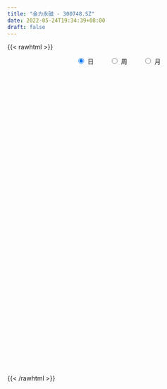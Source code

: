```yaml
---
title: "金力永磁 - 300748.SZ"
date: 2022-05-24T19:34:39+08:00
draft: false
---
```

{{< rawhtml >}}
    <div style="text-align: center">
        <label style="padding: 1rem;"><input style="margin-right: .5rem" type="radio" name="period" value="D" checked onclick="period_change(this)">日</label>
        <label style="padding: 1rem;"><input style="margin-right: .5rem" type="radio" name="period" value="W" onclick="period_change(this)">周</label>
        <label style="padding: 1rem;"><input style="margin-right: .5rem" type="radio" name="period" value="M" onclick="period_change(this)">月</label>
    </div>
    <div id="chart" style="height: 700px;"></div> 
    <script type="text/javascript">
        const D_v = [140896.56,217652.25,234979.52,152762.4,167136.49,145160.02,158519.84,184676.46,218847.35,267340.03,165434.08,195540.34,484787.54,350371.27,347682.34,313930.46,283504.44,205331.41,214507.89,134966.59,153330.03,160254.44,149553.42,143405.49,122449.03,141226.04,120888.5,293700.25,286250.92,251856.15,170248.96,162295.06,503618.84,377806.38,298580.83,702817.3199999999,809220.64,601263.63,759925.97,669949.74,728554.73,637493.89,476950.75,421085.19,558378.47,555279.01,486766.89,312407.15,517844.86,582795.2,433734.57,395371.07,388342.28,274441.31,424299.71,481818.5,427918.52,345112.44,398483.64,266580.59,567773.5600000001,556712.9,431058.21,435290.33,312744.38,285906.82,405924.76,282594.67,180072.71,211433.58,273621.28,250333.59,265217.28,204313.12,193487.19,290338.28,350485.52,340158.9,381795.01,271150.84,354228.98,298401.24,180736.44,191502.78,196790.78,380520.83,287418.48,445965.11,261480.13,328554.09,199624.98,97414.22,127055.71,209556.18,321459.35,123559.95,158743.28,106386.6,94820.86,184500.05,135235.11,88963.65,79594.47,150427.2,115193.72,185439.69,134536.38,204057.24,204038.6,223523.95,206124.03,194176.78,199827.8,194759.61,149618.9,238267.76,133513.33,174774.83,296192.56,204336.1,144148.83,177561.38,178897.85,255542.54,314937.85,170524.26,403164.23,406998.14,233707.0,263070.47,449680.0,489759.24,407819.86,426355.16,353415.5,335367.05,244359.29,335223.09,221240.86,224092.74,212778.44,165441.61,177628.19,139277.77,163176.09,215694.25,217438.89,146064.99,169747.61,169465.88,136772.76,115096.71,117183.41,130459.46,78840.06,94770.44,78901.18,185526.21,120690.64,339114.61,173265.83,173865.1,127391.73,89312.62,90255.12,81232.44,107355.27,118571.62,94893.87,72120.38,88189.53,107935.81,91244.93,67721.96,117353.94,85756.81,115676.21,88548.53,109389.07,86600.31,93678.22,72574.52,71857.6,116263.44,109841.95,198097.06,144002.56,75390.19,70111.54,114052.63,129218.89,229932.27,146562.48,131563.09,89930.12,82227.68,91400.96,102578.11,98487.12,88166.81,120450.13,102363.78,83755.19,87909.92,124057.23,137354.46,181814.27,74330.35,64551.08,80386.26,51860.29,85724.76,61518.75,54787.08,50273.7,72511.21,75168.53,66799.58,93383.27,62771.35,90745.46,120710.27,69751.92,75972.31,55698.04,51086.81,62481.16,83194.33,66605.04,67531.86,64248.53,124925.82,114251.97,210421.84,128052.96,145710.67,112297.0,78543.6,112828.32,116355.06,206158.43,101706.58,72355.46,86744.14,136968.74,117460.59,113865.43,203113.92,137991.9,152657.77]
const D_histogram = [0.0,0.0638176638,0.1367025268,0.1677422054,0.1896899627,0.1641510721,0.1455510197,0.1344961084,0.1412068511,0.1545500744,0.1416425581,0.1081681516,0.2228552229,0.2898699262,0.3355943518,0.3233311251,0.3199388241,0.2660339048,0.1705627385,0.0779053756,0.0165802289,-0.0576674075,-0.1449254637,-0.256493502,-0.3060277778,-0.2974319093,-0.2840827265,-0.1778236568,-0.0695495808,-0.0089259378,0.0359044588,0.0677658607,0.2543234413,0.4502629053,0.4486938732,0.8016605846,0.9716926738,0.9661590608,1.018427262,0.9142394015,0.8806536253,0.7379109087,0.519149988,0.2764286002,0.2196833603,0.1568957222,-0.0490587296,-0.1730185664,-0.1257359783,0.109010777,0.0964286656,-0.0752018295,-0.2971470878,-0.4291884643,-0.3099940399,-0.1282164417,-0.1461933631,-0.2989459663,-0.2141397242,-0.2645533599,-0.0365428348,-0.0319877057,-0.0240662271,-0.0316259603,-0.1428707839,-0.2484903042,-0.5512501146,-0.8066454897,-0.917571443,-0.9083425032,-0.8088145948,-0.6701028935,-0.6000059461,-0.5094902661,-0.4525181052,-0.3170554811,-0.141327803,0.0341548178,0.0151356816,-0.0125117822,-0.0166478764,-0.0651431623,-0.073019059,-0.1397337096,-0.2044118625,-0.1031366337,-0.0241725471,0.1037315611,0.1098646831,-0.0687496538,-0.1704834708,-0.2253283891,-0.2276121481,-0.2811905911,-0.5555611556,-0.6603858495,-0.8102100461,-0.8068688789,-0.7250080602,-0.5206284647,-0.3561974471,-0.1984480817,-0.0795072443,0.0862746706,0.2214743351,0.3905402435,0.4925842964,0.5723135738,0.6198088907,0.7082921497,0.7989823079,0.8564007654,0.7782369028,0.7093138239,0.5888286539,0.4812044645,0.3893772472,0.3286083003,0.2903808959,0.2791113801,0.2323626776,0.2214568951,0.1284227459,0.1825021279,-0.0056751437,-0.1698907684,0.0223980013,0.2410199192,0.2777895106,0.3811736206,0.5876688065,0.9851121125,1.0809358743,1.1263658876,1.0344294349,0.7497279242,0.4154948257,0.1867675502,0.0185030919,-0.1215930377,-0.3110792655,-0.3517632471,-0.3855911319,-0.393324295,-0.405097947,-0.4644504992,-0.5022295777,-0.5246380496,-0.6479993425,-0.6875696764,-0.6633218882,-0.6084060513,-0.5925578949,-0.6306711331,-0.6264188051,-0.6001513297,-0.573496014,-0.435006898,-0.3890441587,-0.6559540174,-0.8322543802,-0.822560956,-0.802137267,-0.7895467057,-0.7692390991,-0.6815027707,-0.6464468625,-0.6147800244,-0.5580546145,-0.4847719909,-0.4325662781,-0.4393561563,-0.4205010527,-0.3390152854,-0.2524052442,-0.1665483664,-0.1299570833,-0.0697069535,0.0483212658,0.0954343954,0.1866713173,0.2384527917,0.2131068022,0.2410936865,0.3234663219,0.4750766658,0.5512870217,0.561584849,0.5689553139,0.5830186549,0.6036781563,0.6094205009,0.5996558083,0.5461315645,0.4558917639,0.3495216967,0.2212283624,0.08413872,-0.0731675871,-0.2251596381,-0.3404510687,-0.3250876283,-0.2949052296,-0.3622819794,-0.496660025,-0.5033981877,-0.3705594984,-0.2827147604,-0.1912940697,-0.1275155325,-0.0694372416,-0.0644049476,-0.0761452735,-0.0765495258,-0.0907127124,-0.0321402658,-0.0324458291,-0.0248926551,-0.0587017091,-0.1241878064,-0.2000689325,-0.3354675471,-0.378416415,-0.3724309907,-0.3237522409,-0.2871423103,-0.1955439158,-0.1012774678,-0.0789725836,-0.1110573742,-0.1555140235,-0.3326755029,-0.4049171845,-0.2458667402,-0.1563934101,0.0268116588,0.1767761578,0.2510549214,0.3595831582,0.4390353208,0.513604622,0.5557830732,0.5818398807,0.5855272329,0.6355691458,0.6691118473,0.6660553987,0.7069863613,0.7130184968,0.570790951]
const D_fast = [0.0,0.0797720798,0.1868325744,0.2598078044,0.3291780524,0.3446769298,0.3624646323,0.3850337481,0.4270462035,0.4790269455,0.5015300688,0.4950977002,0.6654985772,0.804980762,0.9346037756,1.0031733301,1.0797657352,1.092369292,1.0395388104,0.9663577914,0.9091777019,0.8205132136,0.6970237915,0.5213323778,0.3952911575,0.3295290487,0.2718575498,0.3336607054,0.4245473861,0.4829395448,0.536746056,0.5855489231,0.835687364,1.1441925543,1.2547969906,1.8081788481,2.2211341058,2.457140258,2.7640152746,2.8883872646,3.0749648947,3.1166999053,3.0277264816,2.8541122438,2.852287844,2.8287241365,2.6105050022,2.4432905238,2.4591391174,2.7211385669,2.732663622,2.5422326694,2.2460006392,2.0066621466,2.0483580611,2.1980815489,2.1435562866,1.9160671919,1.9473385029,1.8307865272,2.0496613436,2.0462195463,2.0481244681,2.0326582448,1.8856957252,1.7179536289,1.2773812899,0.8203245424,0.4800057283,0.2621490423,0.1594733021,0.1306592799,0.0507547409,0.0138978543,-0.0422595111,0.0139392427,0.1543349701,0.3383562953,0.3231210795,0.2923456702,0.2840476069,0.2192665304,0.193135869,0.091487791,-0.0242933275,0.0511977429,0.1241186927,0.2779556911,0.3115549839,0.1157532335,-0.0286014511,-0.1397784667,-0.1989652627,-0.3228413535,-0.7361022069,-1.0060233633,-1.3584000713,-1.5567761238,-1.6561673203,-1.5819448409,-1.5065631851,-1.3984258401,-1.2993618138,-1.1120112312,-0.9214429829,-0.6547420137,-0.4295518866,-0.2067442157,-0.0042966763,0.2612596202,0.5516953554,0.8232140043,0.9396093673,1.0480147444,1.0747367379,1.0874136646,1.0929307592,1.1143138872,1.1486817068,1.2071900361,1.218532003,1.2629904443,1.2020619816,1.3017668956,1.1121708379,0.9054825211,1.1033707912,1.3822476889,1.4884646579,1.6871421732,2.0405545606,2.6842758948,3.0503336251,3.3773551104,3.5440260164,3.4467564867,3.2163970946,3.0343617066,2.8707230214,2.7002286324,2.4329725882,2.3043477948,2.174122127,2.0680578902,1.9550097515,1.7795445744,1.6162081014,1.4626401172,1.1772789887,0.9658162356,0.8242335518,0.7270478758,0.5947565585,0.3989755371,0.2466231638,0.1228528068,0.006134119,0.0358715104,-0.0154267899,-0.4463251529,-0.8306891108,-1.0266359255,-1.2067465533,-1.3915426685,-1.5635448366,-1.6461842009,-1.7727400083,-1.8947681764,-1.97755642,-2.0254667941,-2.0814026508,-2.1980315682,-2.2843017277,-2.2875697818,-2.2640610517,-2.2198412654,-2.2157392532,-2.1729158618,-2.042807326,-1.9718355976,-1.8339308463,-1.722536174,-1.694605463,-1.606345157,-1.4431059411,-1.1727264308,-0.9586943195,-0.8080002799,-0.6583909865,-0.4985729818,-0.3269939413,-0.1688964715,-0.028747212,0.0542614353,0.0779945757,0.0590049326,-0.0139813111,-0.1300362735,-0.3056344773,-0.5139164379,-0.7143206356,-0.7802291024,-0.8237730111,-0.9817202556,-1.2402633076,-1.3728510171,-1.3326522025,-1.3154861545,-1.2718889813,-1.2399893272,-1.1992703467,-1.2103392896,-1.2411159339,-1.2606575676,-1.2974989323,-1.2469615522,-1.2553785728,-1.2540485625,-1.3025330438,-1.3990660927,-1.5249644519,-1.7442299532,-1.8817829249,-1.9689052483,-2.0011645587,-2.0363402057,-1.9936277901,-1.924680709,-1.9221189708,-1.9819681049,-2.0653032602,-2.3256336153,-2.499104593,-2.4015208338,-2.3511458562,-2.1612378726,-1.9670793342,-1.8300368401,-1.6316128139,-1.4424018211,-1.2394313643,-1.0583071448,-0.8867903672,-0.7367212067,-0.5277870074,-0.3269663441,-0.163508943,0.05416861,0.2384553696,0.2389255616]
const D_slow = [0.0,0.015954416,0.0501300476,0.092065599,0.1394880897,0.1805258577,0.2169136126,0.2505376397,0.2858393525,0.3244768711,0.3598875106,0.3869295485,0.4426433543,0.5151108358,0.5990094238,0.679842205,0.7598269111,0.8263353873,0.8689760719,0.8884524158,0.892597473,0.8781806211,0.8419492552,0.7778258797,0.7013189353,0.626960958,0.5559402763,0.5114843621,0.4940969669,0.4918654825,0.5008415972,0.5177830624,0.5813639227,0.693929649,0.8061031173,1.0065182635,1.249441432,1.4909811972,1.7455880127,1.974147863,2.1943112694,2.3787889966,2.5085764936,2.5776836436,2.6326044837,2.6718284142,2.6595637318,2.6163090902,2.5848750957,2.6121277899,2.6362349563,2.6174344989,2.543147727,2.4358506109,2.3583521009,2.3262979905,2.2897496498,2.2150131582,2.1614782271,2.0953398871,2.0862041784,2.078207252,2.0721906952,2.0642842052,2.0285665092,1.9664439331,1.8286314045,1.6269700321,1.3975771713,1.1704915455,0.9682878968,0.8007621734,0.6507606869,0.5233881204,0.4102585941,0.3309947238,0.2956627731,0.3042014775,0.3079853979,0.3048574524,0.3006954833,0.2844096927,0.2661549279,0.2312215006,0.1801185349,0.1543343765,0.1482912398,0.17422413,0.2016903008,0.1845028873,0.1418820197,0.0855499224,0.0286468854,-0.0416507624,-0.1805410513,-0.3456375137,-0.5481900252,-0.749907245,-0.93115926,-1.0613163762,-1.150365738,-1.1999777584,-1.2198545695,-1.1982859018,-1.142917318,-1.0452822572,-0.9221361831,-0.7790577896,-0.6241055669,-0.4470325295,-0.2472869525,-0.0331867612,0.1613724645,0.3387009205,0.485908084,0.6062092001,0.7035535119,0.785705587,0.858300811,0.928078656,0.9861693254,1.0415335492,1.0736392356,1.1192647676,1.1178459817,1.0753732896,1.0809727899,1.1412277697,1.2106751474,1.3059685525,1.4528857541,1.6991637823,1.9693977508,2.2509892227,2.5095965815,2.6970285625,2.8009022689,2.8475941565,2.8522199294,2.82182167,2.7440518537,2.6561110419,2.5597132589,2.4613821852,2.3601076984,2.2439950736,2.1184376792,1.9872781668,1.8252783312,1.6533859121,1.48755544,1.3354539272,1.1873144534,1.0296466702,0.8730419689,0.7230041365,0.579630133,0.4708784085,0.3736173688,0.2096288645,0.0015652694,-0.2040749696,-0.4046092863,-0.6019959627,-0.7943057375,-0.9646814302,-1.1262931458,-1.2799881519,-1.4195018055,-1.5406948032,-1.6488363728,-1.7586754119,-1.863800675,-1.9485544964,-2.0116558074,-2.053292899,-2.0857821699,-2.1032089082,-2.0911285918,-2.0672699929,-2.0206021636,-1.9609889657,-1.9077122651,-1.8474388435,-1.766572263,-1.6478030966,-1.5099813412,-1.3695851289,-1.2273463004,-1.0815916367,-0.9306720976,-0.7783169724,-0.6284030203,-0.4918701292,-0.3778971882,-0.2905167641,-0.2352096735,-0.2141749935,-0.2324668903,-0.2887567998,-0.3738695669,-0.455141474,-0.5288677814,-0.6194382763,-0.7436032825,-0.8694528295,-0.9620927041,-1.0327713942,-1.0805949116,-1.1124737947,-1.1298331051,-1.145934342,-1.1649706604,-1.1841080418,-1.2067862199,-1.2148212864,-1.2229327437,-1.2291559074,-1.2438313347,-1.2748782863,-1.3248955194,-1.4087624062,-1.5033665099,-1.5964742576,-1.6774123178,-1.7491978954,-1.7980838743,-1.8234032413,-1.8431463872,-1.8709107307,-1.9097892366,-1.9929581123,-2.0941874085,-2.1556540935,-2.1947524461,-2.1880495314,-2.1438554919,-2.0810917616,-1.991195972,-1.8814371418,-1.7530359863,-1.614090218,-1.4686302479,-1.3222484396,-1.1633561532,-0.9960781914,-0.8295643417,-0.6528177514,-0.4745631272,-0.3318653894]
const D_data = [['2021-05-13', 23.32, 22.84, 22.8, 23.6],['2021-05-14', 23.12, 23.84, 22.67, 24.27],['2021-05-17', 23.8, 24.41, 23.65, 24.58],['2021-05-18', 24.37, 24.3, 24.16, 24.65],['2021-05-19', 24.38, 24.49, 23.86, 24.79],['2021-05-20', 24.22, 24.05, 23.76, 24.29],['2021-05-21', 24.2, 24.17, 23.96, 24.5],['2021-05-24', 24.43, 24.33, 24.13, 24.98],['2021-05-25', 24.11, 24.69, 23.87, 24.95],['2021-05-26', 24.79, 24.99, 24.45, 25.37],['2021-05-27', 24.72, 24.83, 24.6, 25.12],['2021-05-28', 24.88, 24.6, 24.5, 25.44],['2021-05-31', 24.44, 26.87, 24.44, 27.5],['2021-06-01', 26.96, 27.04, 26.81, 27.68],['2021-06-02', 26.96, 27.41, 26.81, 28.35],['2021-06-03', 27.36, 27.13, 26.96, 28.1],['2021-06-04', 26.84, 27.56, 26.5, 27.78],['2021-06-07', 27.83, 27.12, 26.82, 27.83],['2021-06-08', 26.89, 26.49, 26.15, 27.37],['2021-06-09', 26.58, 26.24, 26.03, 26.85],['2021-06-10', 26.05, 26.38, 26.02, 27.05],['2021-06-11', 26.4, 25.96, 25.6, 26.44],['2021-06-15', 25.95, 25.4, 25.24, 26.25],['2021-06-16', 25.4, 24.51, 24.37, 25.48],['2021-06-17', 24.65, 24.73, 24.27, 24.78],['2021-06-18', 24.65, 25.2, 24.07, 25.25],['2021-06-21', 24.98, 25.17, 24.76, 25.36],['2021-06-22', 25.1, 26.55, 25.0, 26.62],['2021-06-23', 26.17, 27.13, 25.96, 27.27],['2021-06-24', 27.22, 27.03, 26.87, 27.85],['2021-06-25', 27.1, 27.2, 26.94, 27.59],['2021-06-28', 27.13, 27.36, 27.0, 27.98],['2021-06-29', 27.53, 30.1, 27.31, 31.12],['2021-06-30', 30.16, 31.63, 29.68, 32.22],['2021-07-01', 31.64, 30.15, 29.99, 32.19],['2021-07-02', 30.66, 36.18, 30.17, 36.18],['2021-07-05', 36.2, 36.18, 35.81, 38.68],['2021-07-06', 37.01, 35.4, 34.4, 37.27],['2021-07-07', 35.4, 37.28, 34.17, 39.48],['2021-07-08', 37.1, 36.22, 35.67, 38.54],['2021-07-09', 36.6, 37.75, 35.68, 39.04],['2021-07-12', 37.75, 36.88, 35.69, 38.38],['2021-07-13', 36.37, 35.8, 34.7, 36.46],['2021-07-14', 36.05, 34.93, 34.9, 36.8],['2021-07-15', 33.22, 37.02, 33.22, 37.5],['2021-07-16', 36.23, 37.15, 35.18, 38.8],['2021-07-19', 38.0, 35.05, 34.76, 38.1],['2021-07-20', 34.05, 35.47, 34.0, 36.6],['2021-07-21', 35.7, 37.66, 34.78, 37.98],['2021-07-22', 37.4, 41.14, 36.63, 43.13],['2021-07-23', 41.08, 39.1, 38.6, 41.68],['2021-07-26', 39.01, 36.99, 35.8, 39.65],['2021-07-27', 37.11, 35.51, 35.31, 38.5],['2021-07-28', 34.51, 35.74, 34.34, 36.97],['2021-07-29', 36.38, 38.9, 35.88, 39.8],['2021-07-30', 38.9, 40.66, 38.08, 41.22],['2021-08-02', 41.01, 38.82, 38.0, 41.03],['2021-08-03', 38.07, 36.81, 35.94, 39.89],['2021-08-04', 36.6, 39.71, 36.35, 39.87],['2021-08-05', 38.58, 38.22, 37.8, 39.38],['2021-08-06', 39.37, 42.37, 38.0, 43.56],['2021-08-09', 42.45, 40.47, 39.64, 43.84],['2021-08-10', 41.0, 40.82, 39.6, 42.1],['2021-08-11', 40.26, 40.9, 38.79, 41.88],['2021-08-12', 40.7, 39.5, 39.02, 40.7],['2021-08-13', 39.1, 39.11, 38.98, 40.76],['2021-08-16', 38.39, 35.48, 35.11, 38.39],['2021-08-17', 35.48, 34.26, 33.88, 36.03],['2021-08-18', 34.12, 34.6, 33.94, 35.27],['2021-08-19', 34.66, 35.28, 33.8, 35.47],['2021-08-20', 34.66, 36.17, 34.38, 37.18],['2021-08-23', 36.5, 36.84, 35.56, 37.47],['2021-08-24', 36.5, 36.14, 36.06, 38.1],['2021-08-25', 36.06, 36.47, 35.81, 37.46],['2021-08-26', 36.0, 36.13, 35.78, 37.0],['2021-08-27', 36.19, 37.38, 35.66, 37.72],['2021-08-30', 37.3, 38.59, 36.9, 39.31],['2021-08-31', 38.25, 39.54, 38.01, 39.78],['2021-09-01', 40.18, 37.59, 37.26, 42.13],['2021-09-02', 36.59, 37.4, 35.68, 38.7],['2021-09-03', 37.79, 37.64, 37.0, 39.91],['2021-09-06', 38.6, 36.95, 36.0, 39.13],['2021-09-07', 36.8, 37.29, 36.52, 37.82],['2021-09-08', 36.83, 36.3, 36.21, 37.42],['2021-09-09', 36.19, 35.86, 35.39, 36.71],['2021-09-10', 35.96, 37.94, 35.64, 38.79],['2021-09-13', 38.0, 38.12, 37.13, 39.37],['2021-09-14', 38.0, 39.35, 36.7, 40.52],['2021-09-15', 38.89, 38.3, 38.0, 39.66],['2021-09-16', 38.4, 35.56, 34.98, 38.48],['2021-09-17', 35.08, 35.69, 34.18, 36.0],['2021-09-22', 34.84, 35.71, 34.7, 36.09],['2021-09-23', 36.0, 36.04, 35.59, 36.6],['2021-09-24', 36.97, 35.04, 34.91, 37.86],['2021-09-27', 34.33, 31.03, 30.49, 34.34],['2021-09-28', 31.3, 31.6, 30.71, 31.8],['2021-09-29', 31.15, 29.69, 29.69, 31.31],['2021-09-30', 30.0, 30.47, 29.9, 30.67],['2021-10-08', 31.2, 30.95, 30.47, 31.48],['2021-10-11', 31.55, 32.62, 31.23, 32.82],['2021-10-12', 32.44, 32.61, 31.96, 33.45],['2021-10-13', 32.61, 33.01, 32.15, 33.25],['2021-10-14', 33.01, 32.99, 32.71, 33.28],['2021-10-15', 33.2, 34.18, 32.9, 34.35],['2021-10-18', 34.2, 34.57, 33.9, 34.63],['2021-10-19', 34.3, 35.91, 34.12, 36.15],['2021-10-20', 35.6, 36.02, 35.3, 36.2],['2021-10-21', 36.19, 36.54, 35.8, 37.49],['2021-10-22', 37.01, 36.86, 36.2, 38.0],['2021-10-25', 37.56, 38.2, 36.8, 38.58],['2021-10-26', 38.38, 39.27, 38.01, 39.69],['2021-10-27', 38.91, 39.9, 38.7, 40.2],['2021-10-28', 40.0, 38.81, 38.71, 40.18],['2021-10-29', 38.86, 39.16, 38.09, 39.5],['2021-11-01', 39.36, 38.58, 38.2, 39.58],['2021-11-02', 38.6, 38.63, 38.1, 40.8],['2021-11-03', 38.0, 38.73, 37.62, 38.96],['2021-11-04', 38.75, 39.1, 38.18, 40.15],['2021-11-05', 39.1, 39.48, 38.75, 41.83],['2021-11-08', 39.13, 40.04, 38.17, 40.44],['2021-11-09', 40.0, 39.78, 39.38, 40.19],['2021-11-10', 39.47, 40.4, 39.08, 40.4],['2021-11-11', 40.09, 39.38, 39.18, 40.9],['2021-11-12', 40.0, 41.4, 39.72, 41.73],['2021-11-15', 42.05, 38.23, 38.11, 42.62],['2021-11-16', 38.45, 37.66, 37.66, 39.35],['2021-11-17', 37.99, 42.3, 37.61, 43.58],['2021-11-18', 42.62, 44.01, 42.13, 45.35],['2021-11-19', 43.13, 42.8, 41.77, 44.08],['2021-11-22', 42.81, 44.46, 42.8, 44.88],['2021-11-23', 47.93, 47.18, 46.1, 51.1],['2021-11-24', 47.55, 52.07, 47.55, 54.38],['2021-11-25', 50.21, 50.72, 49.8, 53.6],['2021-11-26', 50.81, 51.66, 50.81, 54.51],['2021-11-29', 51.42, 51.02, 50.68, 53.29],['2021-11-30', 50.81, 48.67, 48.23, 51.42],['2021-12-01', 48.3, 47.23, 46.72, 48.99],['2021-12-02', 47.42, 47.67, 46.24, 49.12],['2021-12-03', 47.0, 47.84, 46.12, 48.78],['2021-12-06', 48.42, 47.72, 47.48, 49.4],['2021-12-07', 48.97, 46.43, 45.7, 48.97],['2021-12-08', 46.1, 47.79, 46.1, 48.23],['2021-12-09', 47.6, 47.75, 47.6, 49.55],['2021-12-10', 47.47, 48.01, 47.3, 48.68],['2021-12-13', 47.94, 47.93, 47.0, 48.4],['2021-12-14', 47.99, 47.12, 45.7, 48.04],['2021-12-15', 46.81, 47.05, 46.63, 48.83],['2021-12-16', 46.68, 46.96, 46.41, 48.2],['2021-12-17', 46.29, 45.1, 44.9, 47.29],['2021-12-20', 44.9, 45.42, 44.47, 46.44],['2021-12-21', 45.59, 45.86, 45.15, 47.03],['2021-12-22', 45.78, 46.15, 44.96, 46.43],['2021-12-23', 46.5, 45.55, 45.1, 46.8],['2021-12-24', 45.95, 44.48, 43.29, 45.98],['2021-12-27', 44.78, 44.55, 44.13, 45.2],['2021-12-28', 44.27, 44.53, 43.77, 44.75],['2021-12-29', 44.05, 44.3, 44.05, 44.85],['2021-12-30', 46.02, 45.82, 45.15, 47.18],['2021-12-31', 45.2, 44.89, 44.85, 46.14],['2022-01-04', 42.88, 39.99, 39.95, 43.32],['2022-01-05', 40.07, 39.34, 38.83, 40.2],['2022-01-06', 40.1, 40.54, 39.82, 41.32],['2022-01-07', 40.58, 40.06, 39.83, 40.78],['2022-01-10', 39.91, 39.34, 39.03, 40.05],['2022-01-11', 39.36, 38.8, 38.62, 39.65],['2022-01-12', 38.99, 39.23, 38.99, 39.47],['2022-01-13', 39.08, 38.22, 37.98, 39.2],['2022-01-14', 37.1, 37.68, 37.08, 38.45],['2022-01-17', 37.51, 37.57, 36.88, 37.83],['2022-01-18', 37.9, 37.5, 37.12, 37.98],['2022-01-19', 37.3, 36.98, 36.5, 37.73],['2022-01-20', 37.99, 35.77, 35.58, 38.15],['2022-01-21', 35.6, 35.52, 35.0, 36.62],['2022-01-24', 35.53, 36.0, 35.08, 36.22],['2022-01-25', 36.15, 36.0, 35.81, 36.75],['2022-01-26', 35.95, 36.0, 35.65, 36.7],['2022-01-27', 36.01, 35.3, 35.3, 36.62],['2022-01-28', 35.55, 35.48, 34.5, 36.13],['2022-02-07', 36.5, 36.38, 36.05, 37.51],['2022-02-08', 36.02, 35.7, 34.91, 36.15],['2022-02-09', 35.71, 36.45, 35.23, 36.45],['2022-02-10', 36.4, 36.23, 36.0, 36.62],['2022-02-11', 36.12, 35.24, 35.1, 36.14],['2022-02-14', 34.86, 35.83, 34.7, 36.76],['2022-02-15', 36.2, 36.78, 36.18, 36.98],['2022-02-16', 37.3, 38.36, 36.65, 39.22],['2022-02-17', 37.9, 38.22, 37.69, 38.94],['2022-02-18', 37.76, 37.87, 37.25, 38.0],['2022-02-21', 37.85, 38.15, 37.33, 38.22],['2022-02-22', 37.87, 38.59, 37.67, 38.93],['2022-02-23', 38.6, 39.1, 37.95, 39.5],['2022-02-24', 38.7, 39.35, 37.9, 40.55],['2022-02-25', 39.38, 39.53, 39.1, 40.4],['2022-02-28', 39.3, 39.19, 38.5, 39.69],['2022-03-01', 39.58, 38.68, 38.4, 39.85],['2022-03-02', 38.1, 38.22, 37.5, 38.49],['2022-03-03', 39.0, 37.5, 37.47, 39.23],['2022-03-04', 37.0, 36.76, 36.38, 38.0],['2022-03-07', 36.01, 35.68, 35.36, 36.87],['2022-03-08', 35.79, 34.75, 34.58, 36.05],['2022-03-09', 34.99, 34.21, 32.68, 35.15],['2022-03-10', 35.77, 35.25, 34.55, 35.8],['2022-03-11', 35.02, 35.24, 34.0, 35.29],['2022-03-14', 34.83, 33.57, 33.51, 35.1],['2022-03-15', 33.18, 31.74, 31.74, 33.65],['2022-03-16', 32.05, 32.44, 30.7, 32.47],['2022-03-17', 32.88, 34.05, 32.62, 34.58],['2022-03-18', 33.6, 33.68, 33.23, 34.28],['2022-03-21', 33.59, 33.87, 33.38, 34.12],['2022-03-22', 34.74, 33.66, 33.41, 34.8],['2022-03-23', 33.65, 33.68, 33.17, 33.89],['2022-03-24', 33.7, 32.97, 32.65, 33.7],['2022-03-25', 32.85, 32.52, 32.52, 33.59],['2022-03-28', 32.3, 32.4, 31.7, 32.68],['2022-03-29', 32.71, 31.95, 31.74, 32.82],['2022-03-30', 31.95, 32.76, 31.95, 32.8],['2022-03-31', 32.76, 31.98, 31.78, 32.76],['2022-04-01', 31.57, 31.9, 31.45, 32.0],['2022-04-06', 31.8, 31.1, 30.73, 31.8],['2022-04-07', 31.09, 30.18, 30.18, 31.1],['2022-04-08', 30.09, 29.35, 29.06, 30.19],['2022-04-11', 29.15, 27.62, 27.35, 29.34],['2022-04-12', 27.44, 27.8, 27.01, 27.94],['2022-04-13', 27.6, 27.79, 27.5, 28.18],['2022-04-14', 28.3, 27.96, 27.78, 28.36],['2022-04-15', 27.66, 27.55, 27.45, 28.04],['2022-04-18', 27.56, 28.14, 26.79, 28.22],['2022-04-19', 28.15, 28.3, 28.15, 29.13],['2022-04-20', 28.4, 27.38, 27.31, 28.75],['2022-04-21', 27.15, 26.33, 26.12, 27.59],['2022-04-22', 25.94, 25.59, 25.5, 26.25],['2022-04-25', 25.27, 22.85, 22.8, 25.27],['2022-04-26', 23.34, 22.9, 22.68, 23.87],['2022-04-27', 23.0, 25.47, 22.96, 26.28],['2022-04-28', 25.07, 24.8, 24.5, 25.46],['2022-04-29', 25.04, 26.35, 24.8, 26.53],['2022-05-05', 26.5, 26.61, 26.23, 27.25],['2022-05-06', 25.77, 26.14, 25.65, 26.5],['2022-05-09', 25.8, 27.02, 25.8, 27.54],['2022-05-10', 26.33, 27.21, 26.3, 27.29],['2022-05-11', 27.67, 27.69, 26.96, 29.05],['2022-05-12', 27.55, 27.79, 27.47, 28.25],['2022-05-13', 27.87, 28.01, 27.57, 28.25],['2022-05-16', 28.0, 28.08, 27.99, 28.84],['2022-05-17', 27.93, 29.12, 27.8, 29.48],['2022-05-18', 29.06, 29.51, 28.81, 29.87],['2022-05-19', 29.0, 29.54, 28.61, 29.56],['2022-05-20', 29.85, 30.64, 29.54, 31.25],['2022-05-23', 30.6, 30.82, 30.13, 30.99],['2022-05-24', 30.36, 29.05, 29.04, 30.6]]
const W_v = [282.75,1961.15,22038.91,539135.1799999999,1225975.7999999998,722996.4,1091845.8900000001,843259.3199999999,532303.9299999999,445580.5,361622.37,437892.47,532391.8100000001,595833.76,231118.75,760511.89,768925.6100000001,680649.2999999999,485718.3100000001,466961.51,513539.8300000001,662616.8200000001,738479.41,451099.83,314243.91,194385.11,252715.93,181248.89,277984.22,192004.72,58704.9,169044.97,303699.35,956311.51,513808.29,1096634.1499999999,1051189.72,790014.03,787295.72,416763.25,499321.04,362681.3,275677.56,373697.33,861989.24,826719.67,693133.34,874689.05,601699.96,367320.48,375245.8199999999,68520.0,323724.49,1194165.2,721933.51,611050.77,691625.52,668717.5700000001,791467.33,1402127.6400000001,910849.9099999999,1045220.64,960622.1900000001,950446.88,596506.12,551143.92,824491.51,417886.99,286097.6,479114.19,724094.6599999999,974321.2000000001,643028.77,437040.79,455917.99,436378.27,590711.47,857748.79,608215.5399999999,571861.28,452455.72,379368.48,836698.14,1134642.96,1339722.4199999999,1843461.55,1084372.9399999999,708323.9299999999,491969.26,542117.97,498617.4299999999,1215646.6100000001,1277295.3600000001,1247691.77,979453.8899999999,1617448.2499999998,2345828.9700000002,1315597.74,970337.1800000002,727330.2999999999,771084.63,463725.19,1248117.8799999999,568659.04,187861.51,958885.8300000001,509416.89,400372.92,722483.49,876120.4299999999,717164.92,1122612.3100000001,756466.1799999999,458710.49,371715.0,454546.28,313095.34,565520.26,577402.29,1134914.4199999999,618101.14,565476.1799999999,183016.64,164432.15,957297.2799999999,1646535.3399999999,1029211.8600000001,847087.72,821195.4700000001,572367.6499999999,390440.6900000001,566320.77,599482.0600000001,485739.58,203647.38,664576.76,858558.2699999999,1031838.26,1780276.05,868390.3600000001,556633.9800000001,1122944.78,2045118.4300000002,3568914.7100000004,2649187.3100000001,2333548.6699999999,1964272.8700000001,2005868.7500000002,2021712.6400000004,1353647.0,1203689.46,1697819.2500000002,1247952.0700000001,1523042.79,434026.11,710149.1799999999,94820.86,638720.48,843265.63,1018412.17,992367.3799999999,960486.7000000001,1529331.48,2036684.7299999997,1489605.79,919218.75,912121.83,668978.22,558728.53,813637.2699999999,486727.07,454384.52,475057.4500000001,434099.72,643595.2,689877.8099999999,497699.96,493223.03,605466.23,344041.14,319540.1,246900.08,373219.35,344060.9199999999,723363.26,190840.6,609403.85,658152.8199999999,290649.67]
const W_histogram = [0.0,0.1418156125,0.4963403276,0.9628946596,1.1342259725,1.5509453734,1.494945988,1.3891838077,1.0812741122,0.7560654587,0.4688240307,0.2658536358,0.1024944079,-0.0588312272,-0.1445015716,-0.0337490682,-0.0608820928,-0.0838523333,-0.2521195916,-0.2353603276,-0.2613420531,-0.2014508449,-0.1105127767,-0.1098146545,-0.1477285604,-0.2469205501,-0.2369358715,-0.2999310857,-0.3044507431,-0.426458763,-0.5736014985,-0.6788291625,-0.592517886,0.014089156,1.2780666467,2.1923491506,2.4457410148,2.5927308737,2.3758350368,1.8308165853,1.2445511567,0.7714678021,0.164945632,-0.126364253,0.3883262493,0.4651206804,0.4980942289,0.7771960316,0.6349105576,0.3753267457,0.0680193054,-1.2020741086,-1.9665026114,-2.1348991853,-2.3411934212,-2.432880013,-2.3747474055,-2.3164553056,-2.0897219581,-1.66645437,-1.4876289106,-1.2041893021,-0.943625661,-0.8627667016,-0.7437552107,-0.6215837494,-0.522592158,-0.4595305466,-0.4999539062,-0.6727804015,-0.6549832446,-0.4855061947,-0.560575915,-0.4744111789,-0.5224028014,-0.5756228875,-0.5101533843,-0.3298476602,-0.2361598809,-0.0943558483,-0.0992776669,0.01868341,0.2331445623,0.4252042779,0.5704688419,0.7521481738,0.7428943739,0.6878088515,0.5870522966,0.4707461451,0.3945880422,0.4761346952,0.4470723458,0.5171486539,0.4666192119,0.7077952437,0.8435621845,0.7378419416,0.687537193,0.5126109811,0.2540722095,0.1002456104,0.0317943129,0.0438043111,0.0892365817,0.0688440002,-0.0454946758,-0.1117683758,-0.0921628009,-0.0286797668,-0.0573036929,0.0406315604,0.0157110461,-0.1143305516,-0.1336252789,-0.2318870869,-0.3271094385,-0.3575152111,-0.2996141866,-0.1764061313,-0.2176624534,-0.4395490798,-0.509076486,-0.4453476133,-0.2885072643,0.0545376095,0.1570702886,0.2139155023,0.1342132325,0.0291871587,-0.0139987637,-0.0256630527,0.0565666545,-0.0061330991,0.022318431,0.0525228941,0.0911021288,0.1390822471,0.3515811529,0.3642478321,0.3037761779,0.3760772421,0.97239767,1.3907980011,1.5340939851,1.6566866141,1.7312114603,1.7773285042,1.4819978761,1.0051800611,0.7021574673,0.4617241567,0.2746248515,-0.0325986459,-0.2968259354,-0.7697415195,-1.0246342683,-0.9516787045,-0.7099892678,-0.3978429713,-0.1833511144,0.0612149705,0.278485734,0.9427036731,1.0408834517,1.0313948257,0.7560099771,0.4728220066,0.2642429086,-0.2216455539,-0.6990166263,-1.1303914968,-1.3724536173,-1.4928043108,-1.3440005593,-1.0931364395,-1.0716743414,-1.1129074224,-1.1912912864,-1.2606092703,-1.2832764511,-1.3957588056,-1.5075945957,-1.6199372279,-1.5494321424,-1.4263893074,-1.1408751672,-0.7173925736,-0.4973091422]
const W_fast = [0.0,0.1772695157,0.6558793127,1.3631573096,1.8180451156,2.6225008598,2.9402379715,3.1817717431,3.1441805756,3.0079882868,2.8379528664,2.7014458805,2.5637102546,2.3876768127,2.2658810754,2.3681963117,2.325842764,2.2819094401,2.0506122839,2.008531466,1.9172142272,1.9267427242,1.9900525982,1.9632970568,1.8884510108,1.7275288836,1.6782795943,1.5403016087,1.4596692655,1.2310465549,0.9405034448,0.6655684902,0.6037502951,1.2138796261,2.7973737785,4.25974357,5.1245706879,5.9197432653,6.2968061876,6.2094918824,5.934364243,5.6541478389,5.0888620769,4.7659611285,5.3777331932,5.5708077943,5.7283049001,6.2017057107,6.2181478761,6.0523957507,5.7620931367,4.1914811955,2.9354270399,2.2333056696,1.4417130784,0.7418064833,0.2062522395,-0.314569487,-0.6102666291,-0.6036126334,-0.7966944017,-0.8143021188,-0.7896448929,-0.9244776088,-0.9914049207,-1.0246293966,-1.0562858448,-1.1081068701,-1.2735187062,-1.6145403019,-1.7604889561,-1.7123884549,-1.9276021539,-1.9600402126,-2.1386325354,-2.3357583434,-2.3978271863,-2.2999833773,-2.2653355682,-2.1471204976,-2.1768617329,-2.0542298036,-1.7814825107,-1.4831217256,-1.1952399512,-0.8255235758,-0.6490537822,-0.5321870918,-0.4861805725,-0.4848001877,-0.4623112801,-0.2617309532,-0.1790252162,0.0203382554,0.0864636163,0.504588459,0.8512459459,0.9299861884,1.0515657381,1.0047922714,0.8097715523,0.6810063558,0.6205036365,0.6434647125,0.7112061286,0.7080245471,0.5823122021,0.4880964081,0.4846612828,0.5409743752,0.4980245259,0.6061176693,0.5851249165,0.4265006809,0.3737996339,0.2175660542,0.040566343,-0.0792182324,-0.0962207546,-0.017114232,-0.1127861676,-0.4445600639,-0.6413565916,-0.6889646222,-0.6042510893,-0.2475718132,-0.1057715619,0.0045525273,-0.0415964344,-0.1393257185,-0.1860113318,-0.204091384,-0.1077200131,-0.1719530415,-0.1379219037,-0.094586717,-0.0332319501,0.04951873,0.349912924,0.4536415612,0.4691139515,0.6354343262,1.4748541716,2.2409540029,2.7677734833,3.3045377658,3.811865477,4.302314647,4.3774834879,4.1519606882,4.0244774612,3.8994751898,3.7810320975,3.4656589386,3.1272251652,2.4618742013,1.9508228854,1.7858587731,1.8500508928,2.0627364466,2.2313905249,2.4912603523,2.7781525493,3.6780464068,4.0364470483,4.2848071287,4.1984247743,4.0334423055,3.8909239347,3.3496240836,2.6974988547,1.98352611,1.3983505851,0.904798814,0.7176024256,0.6951824355,0.4487259483,0.1292660116,-0.2469406739,-0.6314109754,-0.9748972689,-1.4363193249,-1.9250537639,-2.4423807031,-2.7592336532,-2.992788145,-2.9924927966,-2.7483583464,-2.6526022006]
const W_slow = [0.0,0.0354539031,0.159538985,0.40026265,0.6838191431,1.0715554864,1.4452919834,1.7925879354,2.0629064634,2.2519228281,2.3691288358,2.4355922447,2.4612158467,2.4465080399,2.410382647,2.4019453799,2.3867248568,2.3657617734,2.3027318755,2.2438917936,2.1785562803,2.1281935691,2.1005653749,2.0731117113,2.0361795712,1.9744494337,1.9152154658,1.8402326944,1.7641200086,1.6575053179,1.5141049432,1.3443976526,1.1962681811,1.1997904701,1.5193071318,2.0673944194,2.6788296731,3.3270123916,3.9209711508,4.3786752971,4.6898130863,4.8826800368,4.9239164448,4.8923253816,4.9894069439,5.105687114,5.2302106712,5.4245096791,5.5832373185,5.6770690049,5.6940738313,5.3935553041,4.9019296513,4.3682048549,3.7829064996,3.1746864964,2.580999645,2.0018858186,1.4794553291,1.0628417366,0.6909345089,0.3898871834,0.1539807681,-0.0617109073,-0.2476497099,-0.4030456473,-0.5336936868,-0.6485763235,-0.7735648,-0.9417599004,-1.1055057115,-1.2268822602,-1.3670262389,-1.4856290337,-1.616229734,-1.7601354559,-1.887673802,-1.970135717,-2.0291756873,-2.0527646493,-2.0775840661,-2.0729132136,-2.014627073,-1.9083260035,-1.765708793,-1.5776717496,-1.3919481561,-1.2199959432,-1.0732328691,-0.9555463328,-0.8568993223,-0.7378656485,-0.626097562,-0.4968103985,-0.3801555956,-0.2032067846,0.0076837615,0.1921442469,0.3640285451,0.4921812904,0.5556993428,0.5807607454,0.5887093236,0.5996604014,0.6219695468,0.6391805469,0.6278068779,0.5998647839,0.5768240837,0.569654142,0.5553282188,0.5654861089,0.5694138704,0.5408312325,0.5074249128,0.4494531411,0.3676757814,0.2782969787,0.203393432,0.1592918992,0.1048762859,-0.0050109841,-0.1322801056,-0.2436170089,-0.315743825,-0.3021094226,-0.2628418505,-0.2093629749,-0.1758096668,-0.1685128771,-0.1720125681,-0.1784283313,-0.1642866676,-0.1658199424,-0.1602403347,-0.1471096111,-0.1243340789,-0.0895635171,-0.0016682289,0.0893937291,0.1653377736,0.2593570841,0.5024565016,0.8501560018,1.2336794981,1.6478511517,2.0806540167,2.5249861428,2.8954856118,3.1467806271,3.3223199939,3.4377510331,3.506407246,3.4982575845,3.4240511007,3.2316157208,2.9754571537,2.7375374776,2.5600401606,2.4605794178,2.4147416392,2.4300453819,2.4996668153,2.7353427336,2.9955635966,3.253412303,3.4424147973,3.5606202989,3.6266810261,3.5712696376,3.396515481,3.1139176068,2.7708042025,2.3976031248,2.0616029849,1.788318875,1.5204002897,1.2421734341,0.9443506125,0.6291982949,0.3083791821,-0.0405605193,-0.4174591682,-0.8224434752,-1.2098015108,-1.5663988376,-1.8516176294,-2.0309657728,-2.1552930584]
const W_data = [['2018-09-21', 3.9938, 4.7901, 3.9938, 4.7901],['2018-09-28', 5.2716, 7.0123, 5.2716, 7.0123],['2018-10-12', 7.716, 11.2963, 7.716, 11.2963],['2018-10-19', 12.4259, 15.5556, 12.4259, 16.537],['2018-10-26', 15.4321, 14.5062, 14.1173, 17.7901],['2018-11-02', 14.0741, 20.3827, 13.8333, 20.3827],['2018-11-09', 22.4198, 16.8395, 16.5432, 22.4198],['2018-11-16', 16.7222, 17.1667, 16.3704, 19.0556],['2018-11-23', 16.8519, 14.7778, 14.6914, 17.5926],['2018-11-30', 14.3333, 13.8889, 13.2716, 15.6049],['2018-12-07', 14.3086, 13.5247, 13.2778, 15.216],['2018-12-14', 13.3889, 13.8889, 12.716, 14.4198],['2018-12-21', 14.1111, 13.8889, 13.1235, 15.2407],['2018-12-28', 13.8951, 13.4012, 13.1543, 15.963],['2019-01-04', 13.4568, 13.9444, 12.716, 14.3827],['2019-01-11', 14.0617, 16.7469, 13.8889, 16.7469],['2019-01-18', 17.4074, 15.5494, 14.3704, 17.8148],['2019-01-25', 15.6173, 15.7469, 15.0741, 17.4568],['2019-02-01', 15.8457, 13.6049, 13.3951, 16.9136],['2019-02-15', 13.7037, 15.642, 13.5988, 15.8519],['2019-02-22', 15.3704, 15.1975, 14.7469, 16.1852],['2019-03-01', 15.4136, 16.4877, 15.2778, 17.2222],['2019-03-08', 16.4321, 17.463, 16.1111, 19.4012],['2019-03-15', 17.2778, 16.7901, 16.1728, 18.0864],['2019-03-22', 17.5, 16.3951, 16.1481, 17.8889],['2019-03-29', 15.963, 15.3827, 14.7099, 16.1914],['2019-04-04', 15.4012, 16.5926, 15.4012, 16.8519],['2019-04-12', 16.6296, 15.5864, 15.3086, 16.8395],['2019-04-19', 15.7169, 16.1508, 15.5558, 16.8883],['2019-04-26', 16.1446, 14.2853, 14.1304, 16.1694],['2019-04-30', 14.3101, 13.0644, 12.519, 14.4402],['2019-05-10', 12.6863, 12.6058, 11.4282, 12.6863],['2019-05-17', 12.4508, 14.6262, 12.3703, 15.4566],['2019-05-24', 14.2543, 22.968, 14.0684, 22.968],['2019-05-31', 23.5506, 36.9993, 23.3151, 36.9993],['2019-06-06', 40.6, 40.1786, 34.0864, 42.0193],['2019-06-14', 42.8931, 37.2658, 37.1108, 46.3265],['2019-06-21', 37.2658, 39.4721, 35.6358, 41.3127],['2019-06-28', 39.0135, 37.2348, 35.3569, 43.4199],['2019-07-05', 35.3755, 33.3365, 32.2891, 36.8381],['2019-07-12', 32.3697, 31.6322, 30.9939, 36.8443],['2019-07-19', 32.2086, 31.6694, 31.1922, 34.2661],['2019-07-26', 31.3223, 28.143, 27.61, 31.3223],['2019-08-02', 28.5086, 30.3741, 27.1142, 30.3741],['2019-08-09', 30.3679, 41.8953, 30.3121, 44.3123],['2019-08-16', 41.5235, 39.0754, 35.109, 42.2672],['2019-08-23', 36.6274, 39.9493, 35.8093, 39.9493],['2019-08-30', 43.3083, 45.1552, 40.098, 47.0331],['2019-09-06', 43.6244, 41.5978, 41.5606, 46.0477],['2019-09-12', 41.5978, 40.2468, 40.0422, 43.3827],['2019-09-20', 39.689, 39.1002, 38.4247, 43.172],['2019-09-27', 35.1896, 23.0858, 23.0858, 35.1896],['2019-09-30', 21.6914, 23.3647, 21.6914, 24.7901],['2019-10-11', 22.3297, 27.3187, 22.1872, 29.4259],['2019-10-18', 26.0296, 24.6104, 24.5112, 27.6472],['2019-10-25', 24.7281, 23.8171, 23.563, 25.8127],['2019-11-01', 23.4515, 24.0836, 21.8463, 24.1704],['2019-11-08', 24.0836, 22.8441, 22.0322, 24.0836],['2019-11-15', 22.652, 24.2076, 22.0942, 25.3727],['2019-11-22', 23.8171, 27.108, 23.3275, 28.7318],['2019-11-29', 26.3023, 24.536, 23.8605, 27.0212],['2019-12-06', 24.536, 26.0978, 23.6746, 26.9593],['2019-12-13', 25.7755, 26.4635, 25.3355, 27.2691],['2019-12-20', 25.9553, 24.4183, 24.4183, 26.6742],['2019-12-27', 24.3253, 24.7715, 23.6622, 25.3789],['2020-01-03', 24.7715, 24.8707, 23.8791, 25.3727],['2020-01-10', 24.9141, 24.6538, 24.5732, 26.575],['2020-01-17', 24.0774, 24.1642, 24.0774, 25.6268],['2020-01-23', 24.1642, 22.4413, 21.8959, 24.3377],['2020-02-07', 20.1978, 19.609, 18.1774, 20.1978],['2020-02-14', 19.5594, 20.8981, 19.3363, 22.0012],['2020-02-21', 21.0778, 22.683, 20.9477, 23.6932],['2020-02-28', 22.2677, 19.2681, 19.1814, 22.7945],['2020-03-06', 19.4726, 20.6998, 19.4726, 21.1584],['2020-03-13', 20.2659, 18.4996, 17.663, 20.7803],['2020-03-20', 18.7165, 17.477, 16.6776, 19.7205],['2020-03-27', 17.1052, 18.3013, 16.2375, 19.2123],['2020-04-03', 17.979, 19.7949, 17.1672, 20.8485],['2020-04-10', 19.7949, 18.9397, 18.9025, 20.7307],['2020-04-17', 18.7661, 19.7577, 18.5306, 20.0552],['2020-04-24', 19.8321, 17.9171, 17.8489, 19.8321],['2020-04-30', 17.9295, 19.4355, 17.601, 19.7887],['2020-05-08', 20.111, 21.3567, 19.6214, 22.0012],['2020-05-15', 21.0778, 22.1636, 20.96, 22.8107],['2020-05-22', 23.5947, 22.6302, 20.5396, 23.9431],['2020-05-29', 22.7111, 24.2667, 22.1573, 25.8222],['2020-06-05', 23.3084, 22.7298, 22.4062, 24.2044],['2020-06-12', 22.5867, 22.3689, 22.0267, 23.2089],['2020-06-19', 22.0889, 21.7218, 21.28, 22.1138],['2020-06-24', 21.784, 21.2178, 21.1556, 23.3084],['2020-07-03', 21.1369, 21.4169, 20.5396, 21.7778],['2020-07-10', 21.3671, 23.6444, 21.3609, 24.7458],['2020-07-17', 23.4827, 22.6738, 21.8898, 25.8844],['2020-07-24', 22.9227, 24.3351, 22.12, 25.4364],['2020-07-31', 24.1671, 23.2089, 22.7671, 25.0693],['2020-08-07', 23.2711, 27.8133, 23.2151, 27.8133],['2020-08-14', 28.3609, 28.1244, 26.8862, 31.3849],['2020-08-21', 28.0684, 25.8284, 25.2373, 29.0827],['2020-08-28', 25.6729, 26.712, 24.192, 27.3529],['2020-09-04', 26.5689, 25.0818, 24.36, 26.9733],['2020-09-11', 25.1378, 23.24, 22.7111, 26.5627],['2020-09-18', 23.2711, 23.6569, 22.8916, 24.1236],['2020-09-25', 23.6507, 24.2604, 23.2213, 28.0871],['2020-09-30', 24.6462, 25.2311, 23.7067, 26.2827],['2020-10-09', 25.8533, 25.9467, 25.2809, 26.3262],['2020-10-16', 26.1582, 25.3431, 25.0818, 27.1724],['2020-10-23', 25.088, 23.8996, 23.8311, 25.9093],['2020-10-30', 23.8249, 24.0364, 23.4578, 25.1564],['2020-11-06', 23.9556, 24.9884, 23.1156, 26.2827],['2020-11-13', 24.7644, 25.7973, 24.5778, 27.1102],['2020-11-20', 25.4862, 24.7831, 24.3413, 26.7493],['2020-11-27', 24.6462, 26.6311, 24.6151, 27.44],['2020-12-04', 26.7556, 25.3929, 25.1938, 27.3778],['2020-12-11', 25.2373, 23.6942, 23.4578, 25.4987],['2020-12-18', 23.7191, 24.6524, 23.4764, 25.1378],['2020-12-25', 24.696, 23.2649, 22.5618, 24.8453],['2020-12-31', 23.1716, 22.6116, 21.84, 23.3893],['2021-01-08', 23.7378, 22.8542, 22.2818, 24.6027],['2021-01-15', 22.9538, 23.8062, 22.6178, 24.4533],['2021-01-22', 24.4533, 24.9511, 22.7733, 26.1893],['2021-01-29', 23.6444, 22.9724, 22.5867, 24.5778],['2021-02-05', 22.7796, 19.7369, 19.4693, 23.9058],['2021-02-10', 19.8489, 20.4649, 19.4756, 20.8071],['2021-02-19', 21.2738, 21.7093, 20.6578, 21.7218],['2021-02-26', 22.6489, 23.1404, 22.6116, 25.872],['2021-03-05', 23.3333, 26.6933, 23.0844, 28.6222],['2021-03-12', 26.768, 24.9324, 23.5822, 28.1244],['2021-03-19', 24.9449, 24.9076, 22.4, 25.7289],['2021-03-26', 25.0133, 23.2462, 21.9582, 25.4364],['2021-04-02', 23.0098, 22.4684, 22.0827, 23.8373],['2021-04-09', 22.5867, 22.8231, 22.2818, 23.0782],['2021-04-16', 24.5778, 23.0284, 22.5307, 24.5778],['2021-04-23', 22.9973, 24.3849, 22.624, 24.6276],['2021-04-30', 24.4098, 22.6178, 22.4996, 24.5342],['2021-05-07', 23.016, 23.6507, 22.904, 23.9307],['2021-05-14', 23.8996, 23.84, 22.67, 24.27],['2021-05-21', 23.8, 24.17, 23.65, 24.79],['2021-05-28', 24.43, 24.6, 23.87, 25.44],['2021-06-04', 24.44, 27.56, 24.44, 28.35],['2021-06-11', 27.83, 25.96, 25.6, 27.83],['2021-06-18', 25.95, 25.2, 24.07, 26.25],['2021-06-25', 24.98, 27.2, 24.76, 27.85],['2021-07-02', 27.13, 36.18, 27.0, 36.18],['2021-07-09', 36.2, 37.75, 34.17, 39.48],['2021-07-16', 37.75, 37.15, 33.22, 38.8],['2021-07-23', 38.0, 39.1, 34.0, 43.13],['2021-07-30', 39.01, 40.66, 34.34, 41.22],['2021-08-06', 41.01, 42.37, 35.94, 43.56],['2021-08-13', 42.45, 39.11, 38.79, 43.84],['2021-08-20', 38.39, 36.17, 33.8, 38.39],['2021-08-27', 36.5, 37.38, 35.56, 38.1],['2021-09-03', 37.3, 37.64, 35.68, 42.13],['2021-09-10', 38.6, 37.94, 35.39, 39.13],['2021-09-17', 38.0, 35.69, 34.18, 40.52],['2021-09-24', 34.84, 35.04, 34.7, 37.86],['2021-09-30', 34.33, 30.47, 29.69, 34.34],['2021-10-08', 31.2, 30.95, 30.47, 31.48],['2021-10-15', 31.55, 34.18, 31.23, 34.35],['2021-10-22', 34.2, 36.86, 33.9, 38.0],['2021-10-29', 37.56, 39.16, 36.8, 40.2],['2021-11-05', 39.36, 39.48, 37.62, 41.83],['2021-11-12', 39.13, 41.4, 38.17, 41.73],['2021-11-19', 42.05, 42.8, 37.61, 45.35],['2021-11-26', 42.81, 51.66, 42.8, 54.51],['2021-12-03', 51.42, 47.84, 46.12, 53.29],['2021-12-10', 48.42, 48.01, 45.7, 49.55],['2021-12-17', 47.94, 45.1, 44.9, 48.83],['2021-12-24', 44.9, 44.48, 43.29, 47.03],['2021-12-31', 44.78, 44.89, 43.77, 47.18],['2022-01-07', 42.88, 40.06, 38.83, 43.32],['2022-01-14', 39.91, 37.68, 37.08, 40.05],['2022-01-21', 37.51, 35.52, 35.0, 38.15],['2022-01-28', 35.53, 35.48, 34.5, 36.75],['2022-02-11', 36.5, 35.24, 34.91, 37.51],['2022-02-18', 34.86, 37.87, 34.7, 39.22],['2022-02-25', 37.85, 39.53, 37.33, 40.55],['2022-03-04', 39.3, 36.76, 36.38, 39.85],['2022-03-11', 36.01, 35.24, 32.68, 36.87],['2022-03-18', 34.83, 33.68, 30.7, 35.1],['2022-03-25', 33.59, 32.52, 32.52, 34.8],['2022-04-01', 32.3, 31.9, 31.45, 32.82],['2022-04-08', 31.8, 29.35, 29.06, 31.8],['2022-04-15', 29.15, 27.55, 27.01, 29.34],['2022-04-22', 27.56, 25.59, 25.5, 29.13],['2022-04-29', 25.27, 26.35, 22.68, 26.53],['2022-05-06', 26.5, 26.14, 25.65, 27.25],['2022-05-13', 25.8, 28.01, 25.8, 29.05],['2022-05-20', 28.0, 30.64, 27.8, 31.25],['2022-05-27', 30.6, 29.05, 29.04, 30.99]]
const M_v = [2243.9,2242535.1999999997,3180600.7300000004,1927740.4099999999,2862374.9000000004,1575915.0499999998,1829960.3300000001,962658.6599999999,1942864.1199999996,3725133.6199999992,1713384.3300000001,3471287.4499999997,1736510.75,2949549.5500000003,4042387.8999999999,3816158.3599999999,1816257.49,2820558.8199999998,2220920.04,2568778.29,5154525.0699999994,2992297.0200000005,5053192.1399999987,6423441.7999999989,3604687.3800000004,2056537.1499999997,3597077.7999999998,2195836.6400000001,2895938.1100000003,1870222.25,4755466.4800000004,2202914.6599999997,3243408.21,4887177.9100000001,11517321.709999999,7275562.2700000014,4922344.9799999995,2595219.1399999997,6207652.8400000008,3859870.5700000003,2229806.3099999996,1899135.8199999998,2061607.7900000005,1754343.1899999999,1749046.9399999997]
const M_histogram = [0.0,0.6275446154,0.7978541275,0.8284033519,0.8033210898,0.9193417614,0.8761052012,0.6440700016,1.979813067,2.7112345809,2.4446792149,3.1857720591,2.0565997189,1.1065704861,0.5783250856,0.1474195665,-0.2840724487,-0.7864068518,-1.1365269153,-1.2915850262,-1.0496918924,-1.1007652725,-0.9514565175,-0.6548136491,-0.5169397633,-0.5068690224,-0.367400271,-0.5094930652,-0.5728681332,-0.5945805931,-0.6488364502,-0.6516605423,-0.3663270275,0.1179019815,0.9736434504,1.3674139316,0.9405208081,1.1528881513,1.8045017423,1.8450181341,1.1368880874,0.8313388551,0.0953531955,-0.7712255138,-1.1408710102]
const M_fast = [0.0,0.7844307692,1.1542038133,1.3918538756,1.5676018859,1.9134579978,2.089247738,2.0182300388,3.848926371,5.2581565301,5.6027709678,7.1403068268,6.5252844162,5.851897805,5.4682336759,5.0741830485,4.5716729211,3.872736805,3.2384850127,2.7605306453,2.7400008059,2.4137361078,2.3251807333,2.4581201895,2.4667591344,2.3501126197,2.3977313034,2.1282652429,1.9216731416,1.7513155334,1.5348505637,1.369111336,1.562863094,2.0765675984,3.1757199299,3.911343894,3.7195809726,4.2201703535,5.3229093801,5.8246803055,5.4007722805,5.3030577621,4.5909104013,3.5315253136,2.8766620646]
const M_slow = [0.0,0.1568861538,0.3563496857,0.5634505237,0.7642807961,0.9941162365,1.2131425368,1.3741600372,1.8691133039,2.5469219492,3.1580917529,3.9545347677,4.4686846974,4.7453273189,4.8899085903,4.9267634819,4.8557453698,4.6591436568,4.375011928,4.0521156714,3.7896926983,3.5145013802,3.2766372508,3.1129338386,2.9836988977,2.8569816421,2.7651315744,2.6377583081,2.4945412748,2.3458961265,2.183687014,2.0207718784,1.9291901215,1.9586656169,2.2020764795,2.5439299624,2.7790601644,3.0672822022,3.5184076378,3.9796621713,4.2638841932,4.471718907,4.4955572058,4.3027508274,4.0175330748]
const M_data = [['2018-09-28', 3.9938, 7.0123, 3.9938, 7.0123],['2018-10-31', 7.716, 16.8457, 7.716, 17.7901],['2018-11-30', 18.5309, 13.8889, 13.2716, 22.4198],['2018-12-28', 14.3086, 13.4012, 12.716, 15.963],['2019-01-31', 13.4568, 13.4691, 12.716, 17.8148],['2019-02-28', 13.3951, 16.3025, 13.3951, 17.2222],['2019-03-29', 16.821, 15.3827, 14.7099, 19.4012],['2019-04-30', 15.4012, 13.0644, 12.519, 16.8883],['2019-05-31', 12.6863, 36.9993, 11.4282, 36.9993],['2019-06-28', 40.6, 37.2348, 34.0864, 46.3265],['2019-07-31', 35.3755, 28.4653, 27.1142, 36.8443],['2019-08-30', 27.8889, 45.1552, 27.4922, 47.0331],['2019-09-30', 43.6244, 23.3647, 21.6914, 46.0477],['2019-10-31', 22.3297, 21.8959, 21.8463, 29.4259],['2019-11-29', 21.9083, 24.536, 21.9083, 28.7318],['2019-12-31', 24.536, 24.1456, 23.6622, 27.2691],['2020-01-23', 24.2881, 22.4413, 21.8959, 26.575],['2020-02-28', 20.1978, 19.2681, 18.1774, 23.6932],['2020-03-31', 19.4726, 18.7351, 16.2375, 21.1584],['2020-04-30', 18.4996, 19.4355, 17.601, 20.8485],['2020-05-29', 20.111, 24.2667, 19.6214, 25.8222],['2020-06-30', 23.3084, 20.7698, 20.5396, 24.2044],['2020-07-31', 20.9067, 23.2089, 20.8196, 25.8844],['2020-08-31', 23.2711, 26.0773, 23.2151, 31.3849],['2020-09-30', 25.9156, 25.2311, 22.7111, 28.0871],['2020-10-30', 25.8533, 24.0364, 23.4578, 27.1724],['2020-11-30', 23.9556, 26.1147, 23.1156, 27.44],['2020-12-31', 26.0711, 22.6116, 21.84, 27.3778],['2021-01-29', 23.7378, 22.9724, 22.2818, 26.1893],['2021-02-26', 22.7796, 23.1404, 19.4693, 25.872],['2021-03-31', 23.3333, 22.3502, 21.9582, 28.6222],['2021-04-30', 22.4622, 22.6178, 22.0827, 24.6276],['2021-05-31', 23.016, 26.87, 22.67, 27.5],['2021-06-30', 26.96, 31.63, 24.07, 32.22],['2021-07-30', 31.64, 40.66, 29.99, 43.13],['2021-08-31', 41.01, 39.54, 33.8, 43.84],['2021-09-30', 40.18, 30.47, 29.69, 42.13],['2021-10-29', 31.2, 39.16, 30.47, 40.2],['2021-11-30', 39.36, 48.67, 37.61, 54.51],['2021-12-31', 48.3, 44.89, 43.29, 49.55],['2022-01-28', 42.88, 35.48, 34.5, 43.32],['2022-02-28', 36.5, 39.19, 34.7, 40.55],['2022-03-31', 39.58, 31.98, 30.7, 39.85],['2022-04-29', 31.57, 26.35, 22.68, 32.0],['2022-05-31', 26.5, 29.05, 25.65, 31.25]]
        const D_a = [null,null,null,null,null,null,null,null,null,null,null,null,null,null,28.35,null,null,null,null,null,null,null,null,null,null,24.07,null,null,null,null,null,null,null,null,null,null,null,null,null,null,39.04,null,null,null,null,null,null,34.0,null,null,null,null,null,null,null,null,null,null,null,null,null,43.84,null,null,null,null,null,null,null,33.8,null,null,null,null,null,null,null,null,42.13,null,null,null,null,null,null,null,null,null,null,null,null,null,null,null,null,null,29.69,null,null,null,null,null,null,null,null,null,null,null,null,null,null,null,null,null,null,null,null,null,null,null,null,null,null,null,null,null,null,null,null,null,null,null,null,54.51,null,null,null,null,null,null,45.7,null,null,null,null,null,48.83,null,null,null,null,null,null,null,null,null,null,null,null,null,null,null,null,null,null,null,null,null,null,null,null,null,null,null,null,null,null,34.5,null,null,null,null,null,null,null,null,null,null,null,null,null,40.55,null,null,null,null,null,null,null,null,null,null,null,null,null,30.7,null,null,null,null,null,null,null,null,32.82,null,null,null,null,null,null,null,null,null,null,null,null,null,null,null,null,null,22.68,null,null,null,null,null,null,null,null,null,null,null,null,null,null,31.25,null,null]
const W_a = [null,null,null,null,null,null,22.4198,null,null,null,null,12.716,null,null,null,null,null,null,null,null,null,null,19.4012,null,null,null,null,null,null,null,null,11.4282,null,null,null,null,46.3265,null,null,null,null,null,null,null,null,null,null,null,null,null,null,null,21.6914,null,null,null,null,null,null,28.7318,null,null,null,null,null,null,null,null,null,null,null,null,null,null,null,null,16.2375,null,null,null,null,null,null,null,null,25.8222,null,null,null,null,20.5396,null,null,null,null,null,31.3849,null,null,null,null,null,null,null,null,null,null,null,null,null,null,null,null,null,null,null,null,null,null,null,null,19.4693,null,null,null,null,null,null,null,null,null,null,null,null,null,null,null,null,null,null,null,null,null,null,null,null,null,null,43.84,null,null,null,null,null,null,29.69,null,null,null,null,null,null,null,54.51,null,null,null,null,null,null,null,null,null,null,null,null,null,null,null,null,null,null,null,null,22.68,null,null,null,null]
const M_a = [null,null,22.4198,null,null,null,null,null,11.4282,null,null,null,null,null,null,null,null,null,null,null,null,null,null,31.3849,null,null,null,null,null,19.4693,null,null,null,null,null,null,null,null,54.51,null,null,null,null,null,null]
        const D_b = [[{ coord: ['2021-07-09', 39.04] }, { coord: ['2021-09-29', 34.0] }],[{ coord: ['2021-11-26', 48.83] }, { coord: ['2022-01-28', 45.7] }],[{ coord: ['2022-03-16', 31.25] }, { coord: ['2022-05-20', 30.7] }]]
const W_b = [[{ coord: ['2018-11-09', 19.4012] }, { coord: ['2019-05-10', 12.716] }],[{ coord: ['2019-06-14', 28.7318] }, { coord: ['2021-02-05', 21.6914] }],[{ coord: ['2021-08-13', 43.84] }, { coord: ['2022-04-29', 29.69] }]]
const M_b = [[{ coord: ['2018-11-30', 22.4198] }, { coord: ['2021-02-26', 19.4693] }]]
    </script>
{{< /rawhtml >}}